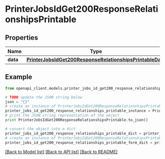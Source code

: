 # PrinterJobsIdGet200ResponseRelationshipsPrintable


## Properties
Name | Type | Description | Notes
------------ | ------------- | ------------- | -------------
**data** | [**PrinterJobsIdGet200ResponseRelationshipsPrintableData**](PrinterJobsIdGet200ResponseRelationshipsPrintableData.md) |  | [optional] 

## Example

```python
from openapi_client.models.printer_jobs_id_get200_response_relationships_printable import PrinterJobsIdGet200ResponseRelationshipsPrintable

# TODO update the JSON string below
json = "{}"
# create an instance of PrinterJobsIdGet200ResponseRelationshipsPrintable from a JSON string
printer_jobs_id_get200_response_relationships_printable_instance = PrinterJobsIdGet200ResponseRelationshipsPrintable.from_json(json)
# print the JSON string representation of the object
print PrinterJobsIdGet200ResponseRelationshipsPrintable.to_json()

# convert the object into a dict
printer_jobs_id_get200_response_relationships_printable_dict = printer_jobs_id_get200_response_relationships_printable_instance.to_dict()
# create an instance of PrinterJobsIdGet200ResponseRelationshipsPrintable from a dict
printer_jobs_id_get200_response_relationships_printable_form_dict = printer_jobs_id_get200_response_relationships_printable.from_dict(printer_jobs_id_get200_response_relationships_printable_dict)
```
[[Back to Model list]](../README.md#documentation-for-models) [[Back to API list]](../README.md#documentation-for-api-endpoints) [[Back to README]](../README.md)



